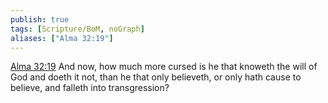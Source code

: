 ```yaml
---
publish: true
tags: [Scripture/BoM, noGraph]
aliases: ["Alma 32:19"]
---
```

[Alma 32:19](https://churchofjesuschrist.org/study/scriptures/bofm/alma/32?lang=eng&id=p19#p19) And now, how much more cursed is he that knoweth the will of God and doeth it not, than he that only believeth, or only hath cause to believe, and falleth into transgression?
